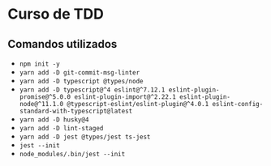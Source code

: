 # Curso de TDD

## Comandos utilizados

- `npm init -y`
- `yarn add -D git-commit-msg-linter`
- `yarn add -D typescript @types/node`
- `yarn add -D typescript@^4 eslint@^7.12.1 eslint-plugin-promise@^5.0.0 eslint-plugin-import@^2.22.1 eslint-plugin-node@^11.1.0 @typescript-eslint/eslint-plugin@^4.0.1 eslint-config-standard-with-typescript@latest`
- `yarn add -D husky@4`
- `yarn add -D lint-staged`
- `yarn add -D jest @types/jest ts-jest`
- `jest --init`
- `node_modules/.bin/jest --init`
